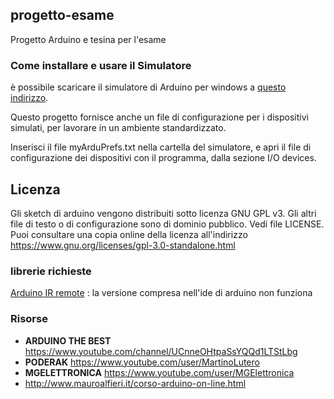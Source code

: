 ## progetto-esame
Progetto Arduino e tesina per l'esame

### Come installare e usare il Simulatore
è possibile scaricare il simulatore di Arduino per windows a [questo indirizzo](https://www.sites.google.com/site/unoardusim/services).

Questo progetto fornisce anche un file di configurazione per i dispositivi simulati, per lavorare in un ambiente standardizzato.

Inserisci il file myArduPrefs.txt nella cartella del simulatore, e apri il file di configurazione dei dispositivi con il programma, dalla sezione I/O devices.


## Licenza
Gli sketch di arduino vengono distribuiti sotto licenza GNU GPL v3.
Gli altri file di testo o di configurazione sono di dominio pubblico.
Vedi file LICENSE. Puoi consultare una copia online della licenza all'indirizzo https://www.gnu.org/licenses/gpl-3.0-standalone.html

### librerie richieste
[Arduino IR remote](https://github.com/z3t0/Arduino-IRremote) : la versione compresa nell'ide di arduino non funziona

### Risorse
* __ARDUINO THE BEST__ https://www.youtube.com/channel/UCnneOHtpaSsYQQd1LTStLbg
* __PODERAK__ https://www.youtube.com/user/MartinoLutero
* __MGELETTRONICA__ https://www.youtube.com/user/MGElettronica
* http://www.mauroalfieri.it/corso-arduino-on-line.html
